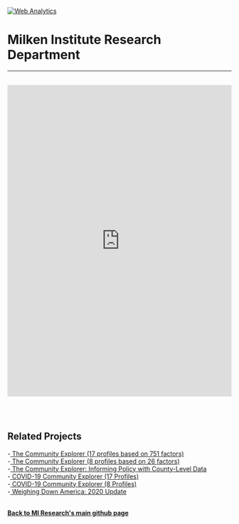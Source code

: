 <br><br>
<head><!-- Global site tag (gtag.js) - Google Analytics -->
<script async src="https://www.googletagmanager.com/gtag/js?id=UA-166686264-2"></script>
<script>
  window.dataLayer = window.dataLayer || [];
  function gtag(){dataLayer.push(arguments);}
  gtag('js', new Date());

  gtag('config', 'UA-166686264-2');
</script>

  <!-- Default Statcounter code for CE/dementia
https://miresearch.github.io/dementia/ -->
<script type="text/javascript">
var sc_project=12810098; 
var sc_invisible=1; 
var sc_security="038a1f38"; 
</script>
<script type="text/javascript"
src="https://www.statcounter.com/counter/counter.js"
async></script>
<noscript><div class="statcounter"><a title="Web Analytics"
href="https://statcounter.com/" target="_blank"><img
class="statcounter"
src="https://c.statcounter.com/12810098/0/038a1f38/1/"
alt="Web Analytics"
referrerPolicy="no-referrer-when-downgrade"></a></div></noscript>
<!-- End of Statcounter Code -->
  

<meta name="twitter:title" content=" the Community Explorer and Dementia">
<meta name="twitter:description" content="A new look at the prevalence of dementia across the US counties using the Community Explorer profiles.">
<meta name="twitter:image" content="https://claudelopez.com/wp-content/uploads/2022/10/CE-and-Dementia.png">
<meta name="twitter:card" content="summary_large_image">

<meta property="og:title" content="Community Explorer and Dementia">
<meta property="og:description" content="A new look at the prevalence of dementia across the US counties using the Community Explorer profiles.">
<meta property="og:image" content="https://claudelopez.com/wp-content/uploads/2022/10/CE-and-Dementia.png">
<meta property="og:image:url" content="https://claudelopez.com/wp-content/uploads/2022/10/CE-and-Dementia.png">
<meta property="og:image:secure_url" content="https://claudelopez.com/wp-content/uploads/2022/10/CE-and-Dementia.png">
<meta property="og:url" content="https://miresearch.github.io/dementia/">

</head>

<H1><b>Milken Institute Research Department </b></H1><Hr>


<br>   
<iframe src="https://public.tableau.com/views/FinalFourWomensMap_16802079721670/Dashboard1?:showVizHome=no&:embed=true" width="100%" height="700" frameborder="0"></iframe>

<br>

<br><br>
<H2>Related Projects </H2>
-<a href="https://miresearch.github.io/Community-Explorer/" target="_blank"> The Community Explorer (17 profiles based on 751 factors) </a> <br>
-<a href="https://miresearch.github.io/Community-Explorer-8-profiles//" target="_blank"> The Community Explorer  (8 profiles based on 26 factors) </a> <br>
-<a href="https://milkeninstitute.org/sites/default/files/reports-pdf/Community%20Explorer.pdf" target="_blank"> The Community Explorer: Informing Policy with County-Level Data </a> <br>
-<a href="https://miresearch.github.io/COVID19-Community-Explorer/" target="_blank"> COVID-19 Community Explorer (17 Profiles)</a> <br>
-<a href="https://miresearch.github.io/COVID-19-Community-Explorer-8profiles/" target="_blank"> COVID-19 Community Explorer (8 Profiles)</a> <br>
-<a href="https://milkeninstitute.org/reports/weighing-down-america-2020-update" target="_blank"> Weighing Down America: 2020 Update</a><br>
<Br>



<a href=" https://miresearch.github.io/About/" target="_blank"> <b>Back to MI Research's main github page</b>  </a>



